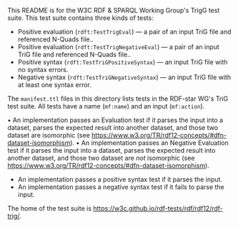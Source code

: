 This README is for the W3C RDF & SPARQL Working Group's TrigG test suite.
This test suite contains three kinds of tests:

*  Positive evaluation (`rdft:TestTrigEval`) — a pair of an input TriG file and referenced N-Quads file..
*  Positive evaluation (`rdft:TestTrigNegativeEval`) — a pair of an input TriG file and referenced N-Quads file..
*  Positive syntax (`rdft:TestTriGPositiveSyntax`) — an input TriG file with no syntax errors.
*  Negative syntax (`rdft:TestTriGNegativeSyntax`) — an input TriG file with at least one syntax error.

The `manifest.ttl` files in this directory lists tests in the RDF-star WG's TriG test suite.
All tests have a name (`mf:name`) and an input (`mf:action`).

• An implementation passes an Evaluation test if it parses the input
  into a dataset, parses the expected result into another dataset, and
  those two dataset are isomorphic (see
  <https://www.w3.org/TR/rdf12-concepts/#dfn-dataset-isomorphism>).
• An implementation passes an Negative Evaluation test if it parses the input
  into a dataset, parses the expected result into another dataset, and
  those two dataset are _not_ isomorphic (see
  <https://www.w3.org/TR/rdf12-concepts/#dfn-dataset-isomorphism>).
* An implementation passes a positive syntax test if it parses the input.
* An implementation passes a negative syntax test if it fails to parse the input.

The home of the test suite is <https://w3c.github.io/rdf-tests/rdf/rdf12/rdf-trig/>.

